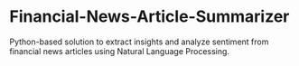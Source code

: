 # Financial-News-Article-Summarizer
Python-based solution to extract insights and analyze sentiment from financial news articles using Natural Language Processing.

